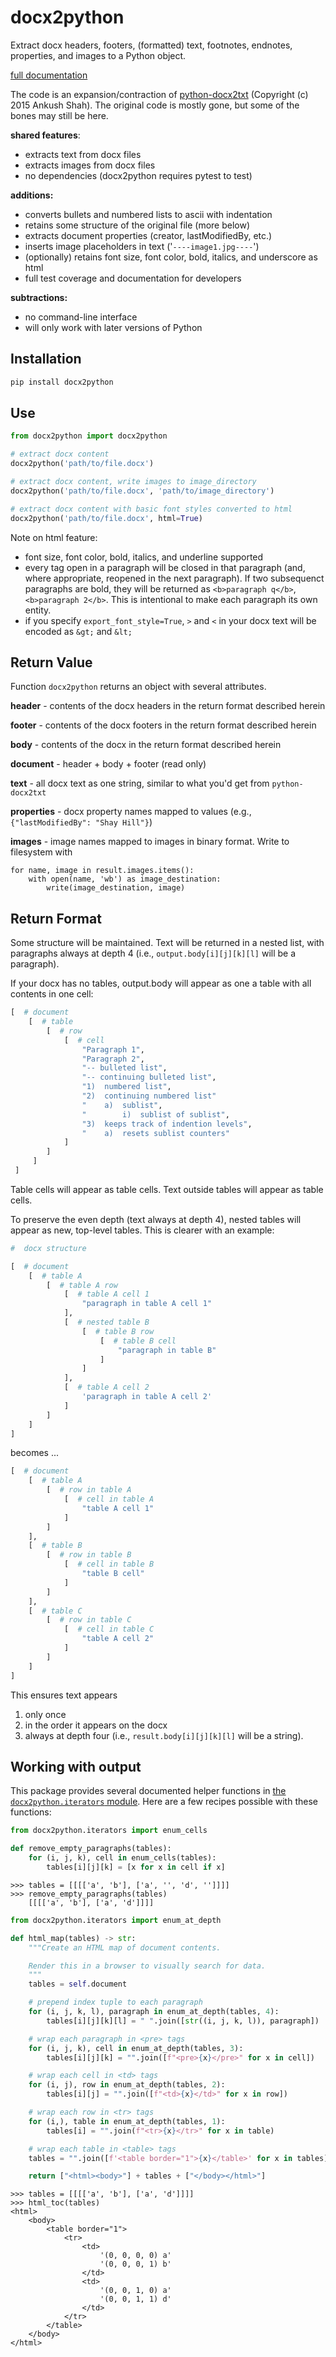 # docx2python

Extract docx headers, footers, (formatted) text, footnotes, endnotes, properties, and images to a Python object.

[full documentation](https://docx2python.readthedocs.io/en/latest/index.html)

The code is an expansion/contraction of [python-docx2txt](https://github.com/ankushshah89/python-docx2txt) (Copyright (c) 2015 Ankush Shah). The original code is mostly gone, but some of the bones may still be here.

__shared features__:
* extracts text from docx files
* extracts images from docx files
* no dependencies (docx2python requires pytest to test)

__additions:__
* converts bullets and numbered lists to ascii with indentation
* retains some structure of the original file (more below)
* extracts document properties (creator, lastModifiedBy, etc.) 
* inserts image placeholders in text ('`----image1.jpg----`')
* (optionally) retains font size, font color, bold, italics, and underscore as html
* full test coverage and documentation for developers
  
__subtractions:__
* no command-line interface
* will only work with later versions of Python


## Installation
```bash
pip install docx2python
```

## Use

```python
from docx2python import docx2python

# extract docx content
docx2python('path/to/file.docx')

# extract docx content, write images to image_directory
docx2python('path/to/file.docx', 'path/to/image_directory')

# extract docx content with basic font styles converted to html
docx2python('path/to/file.docx', html=True)
```

Note on html feature:
* font size, font color, bold, italics, and underline supported
* every tag open in a paragraph will be closed in that paragraph (and, where appropriate, reopened in the next paragraph). If two subsequenct paragraphs are bold, they will be returned as `<b>paragraph q</b>`, `<b>paragraph 2</b>`. This is intentional to make  each paragraph its own entity. 
* if you specify `export_font_style=True`, `>` and `<` in your docx text will be encoded as `&gt;` and `&lt;`

## Return Value

Function `docx2python` returns an object with several attributes.

__header__ - contents of the docx headers in the return format described herein

__footer__ - contents of the docx footers in the return format described herein

__body__ - contents of the docx in the return format described herein

__document__ - header  + body + footer (read only)

__text__ - all docx text as one string, similar to what you'd get from `python-docx2txt`

__properties__ - docx property names mapped to values (e.g., `{"lastModifiedBy": "Shay Hill"}`)

__images__ - image names mapped to images in binary format. Write to filesystem with

```
for name, image in result.images.items():
    with open(name, 'wb') as image_destination:
        write(image_destination, image)
```

## Return Format

Some structure will be maintained. Text will be returned in a nested list, with paragraphs always at depth 4 (i.e., `output.body[i][j][k][l]` will be a paragraph).

If your docx has no tables, output.body will appear as one a table with all contents in one cell:

```python
[  # document
    [  # table
        [  # row
            [  # cell
                "Paragraph 1",
                "Paragraph 2",
                "-- bulleted list",
                "-- continuing bulleted list",
                "1)  numbered list",
                "2)  continuing numbered list"
                "    a)  sublist",
                "        i)  sublist of sublist",
                "3)  keeps track of indention levels",
                "    a)  resets sublist counters"
            ]
        ]
     ]
 ]
```

Table cells will appear as table cells. Text outside tables will appear as table cells.


To preserve the even depth (text always at depth 4), nested tables will appear as new, top-level tables. This is clearer with an example:

```python
#  docx structure

[  # document
    [  # table A
        [  # table A row
            [  # table A cell 1
                "paragraph in table A cell 1"
            ],
            [  # nested table B
                [  # table B row
                    [  # table B cell
                        "paragraph in table B"
                    ]
                ]
            ],
            [  # table A cell 2
                'paragraph in table A cell 2'
            ]
        ]
    ]
]
```

becomes ...
```python
[  # document 
    [  # table A
        [  # row in table A
            [  # cell in table A
                "table A cell 1"
            ]
        ]
    ],
    [  # table B
        [  # row in table B
            [  # cell in table B
                "table B cell"
            ]
        ]
    ],
    [  # table C
        [  # row in table C
            [  # cell in table C
                "table A cell 2"
            ]
        ]
    ]
]
```

This ensures text appears

1. only once
1. in the order it appears on the docx
1. always at depth four (i.e., `result.body[i][j][k][l]` will be a string).
    
## Working with output

This package provides several documented helper functions in [the ``docx2python.iterators`` module](https://docx2python.readthedocs.io/en/latest/docx2python.html#module-iterators). Here are a few recipes possible with these functions:

```python
from docx2python.iterators import enum_cells

def remove_empty_paragraphs(tables):
    for (i, j, k), cell in enum_cells(tables):
        tables[i][j][k] = [x for x in cell if x]
```

```
>>> tables = [[[['a', 'b'], ['a', '', 'd', '']]]]
>>> remove_empty_paragraphs(tables)
    [[[['a', 'b'], ['a', 'd']]]]
```

```python
from docx2python.iterators import enum_at_depth

def html_map(tables) -> str:
    """Create an HTML map of document contents.

    Render this in a browser to visually search for data.
    """
    tables = self.document

    # prepend index tuple to each paragraph
    for (i, j, k, l), paragraph in enum_at_depth(tables, 4):
        tables[i][j][k][l] = " ".join([str((i, j, k, l)), paragraph])

    # wrap each paragraph in <pre> tags
    for (i, j, k), cell in enum_at_depth(tables, 3):
        tables[i][j][k] = "".join([f"<pre>{x}</pre>" for x in cell])

    # wrap each cell in <td> tags
    for (i, j), row in enum_at_depth(tables, 2):
        tables[i][j] = "".join([f"<td>{x}</td>" for x in row])

    # wrap each row in <tr> tags
    for (i,), table in enum_at_depth(tables, 1):
        tables[i] = "".join(f"<tr>{x}</tr>" for x in table)

    # wrap each table in <table> tags
    tables = "".join([f'<table border="1">{x}</table>' for x in tables])

    return ["<html><body>"] + tables + ["</body></html>"]
```

```
>>> tables = [[[['a', 'b'], ['a', 'd']]]]
>>> html_toc(tables)
<html>
    <body>
        <table border="1">
            <tr>
                <td>
                    '(0, 0, 0, 0) a'
                    '(0, 0, 0, 1) b'
                </td>
                <td>
                    '(0, 0, 1, 0) a'
                    '(0, 0, 1, 1) d'
                </td>
            </tr>
        </table>
    </body>
</html>
```


